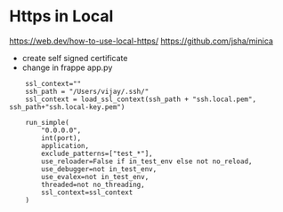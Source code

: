 # Https in Local

https://web.dev/how-to-use-local-https/
https://github.com/jsha/minica

- create self signed certificate
- change in frappe app.py

```
    ssl_context=""
    ssh_path = "/Users/vijay/.ssh/"
    ssl_context = load_ssl_context(ssh_path + "ssh.local.pem", ssh_path+"ssh.local-key.pem")

    run_simple(
        "0.0.0.0",
        int(port),
        application,
        exclude_patterns=["test_*"],
        use_reloader=False if in_test_env else not no_reload,
        use_debugger=not in_test_env,
        use_evalex=not in_test_env,
        threaded=not no_threading,
        ssl_context=ssl_context
    )

```
